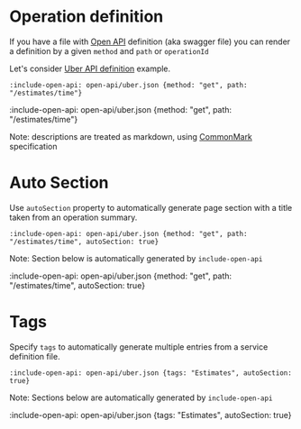# Operation definition

If you have a file with [Open API](https://github.com/OAI/OpenAPI-Specification/blob/master/README.md)
definition (aka swagger file) you can render a definition by a given `method` and `path` or `operationId`

Let's consider [Uber API definition](https://github.com/OAI/OpenAPI-Specification/blob/master/examples/v2.0/json/uber.json) example.

    :include-open-api: open-api/uber.json {method: "get", path: "/estimates/time"}
    
:include-open-api: open-api/uber.json {method: "get", path: "/estimates/time"}

Note: descriptions are treated as markdown, using [CommonMark](http://commonmark.org/help/) specification

# Auto Section

Use `autoSection` property to automatically generate page section with a title taken from an operation summary.

    :include-open-api: open-api/uber.json {method: "get", path: "/estimates/time", autoSection: true}

Note: Section below is automatically generated by `include-open-api` 
    
:include-open-api: open-api/uber.json {method: "get", path: "/estimates/time", autoSection: true}

# Tags

Specify `tags` to automatically generate multiple entries from a service definition file.

    :include-open-api: open-api/uber.json {tags: "Estimates", autoSection: true}

Note: Sections below are automatically generated by `include-open-api` 

:include-open-api: open-api/uber.json {tags: "Estimates", autoSection: true}
 

